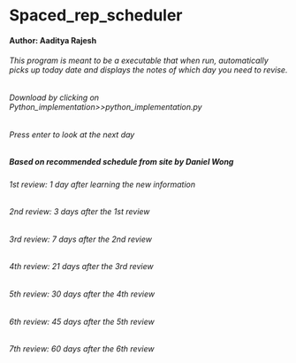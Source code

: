 # Spaced_rep_scheduler
#### Author: Aaditya Rajesh
###### This program is meant to be a executable that when run, automatically picks up today date and displays the notes of which day you need to revise.

###### Download by clicking on Python_implementation>>python_implementation.py
###### Press enter to look at the next day

##### Based on recommended schedule from site by Daniel Wong
######    1st review: 1 day after learning the new information
######    2nd review: 3 days after the 1st review
######    3rd review: 7 days after the 2nd review
######   4th review: 21 days after the 3rd review
######   5th review: 30 days after the 4th review
######    6th review: 45 days after the 5th review
######    7th review: 60 days after the 6th review





